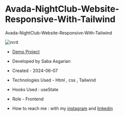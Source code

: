 # Avada-NightClub-Website-Responsive-With-Tailwind


Avada-NightClub-Website-Responsive-With-Tailwind







![nrrit](https://github.com/SabaAsgarian/Avada-NightClub-Website-Responsive-With-Tailwind/assets/166124662/69d598a3-748c-4c2f-9c5c-4aa401088f3d)










- [Demo Project](https://sabaasgarian.github.io/Avada-NightClub-Website-Responsive-With-Tailwind/)

- Developed by Saba Asgarian

- Created - 2024-06-07

- Technologies Used - Html , css , Tailwind

- Hooks Used : useState 

- Role - Frontend

- How to reach me : with my [instagram](https://www.instagram.com/saba_asgarian_web?igsh=M2Z2dTU3cHFmeW1o&utm_source=qr) and [linkedin](https://www.linkedin.com/in/saba-asgarian-69161088?utm_source=share&utm_campaign=share_via&utm_content=profile&utm_medium=ios_app) 


